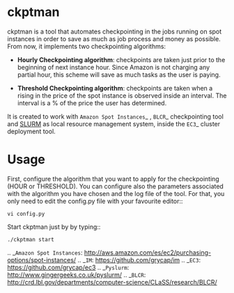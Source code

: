 ckptman
=======
 
ckptman is a tool that automates checkpointing in the jobs running on spot instances in order to save as much as job process and money as possible. From now, it implements two checkpointing algorithms:
 
- **Hourly Checkpointing algorithm**: checkpoints are taken just prior to the beginning of next instance hour. Since Amazon is not charging any partial hour, this scheme will save as much tasks as the user is paying.

- **Threshold Checkpointing algorithm**: checkpoints are taken when a rising in the price of the spot instance is observed inside an interval. The interval is a % of the price the user has determined. 

It is created to work with `Amazon Spot Instances`_ , `BLCR`_ checkpointing tool and [SLURM] as local resource management system, inside the `EC3`_ cluster deployment tool.

Usage
=====

First, configure the algorithm that you want to apply for the checkpointing (HOUR or THRESHOLD). You can configure also the parameters associated with the algorithm you have chosen and the log file of the tool. For that, you only need to edit the config.py file with your favourite editor::

    vi config.py


Start ckptman just by by typing::

    ./ckptman start


[SLURM]: http://slurm.schedmd.com/
.. _`Amazon Spot Instances`: http://aws.amazon.com/es/ec2/purchasing-options/spot-instances/
.. _`IM`: https://github.com/grycap/im
.. _`EC3`: https://github.com/grycap/ec3
.. _`Pyslurm`: http://www.gingergeeks.co.uk/pyslurm/
.. _`BLCR`: http://crd.lbl.gov/departments/computer-science/CLaSS/research/BLCR/


